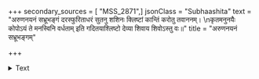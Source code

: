 +++
secondary_sources = [ "MSS_2871",]
jsonClass = "Subhaashita"
text = "अरुणनयनं सभ्रूभङ्गं दरस्फुरिताधरं सुतनु शशिनः क्लिष्टां कान्तिं करोतु तवाननम्।  \nकृतमनुनयैः कोपोऽयं ते मनस्विनि वर्धताम् इति गदितयाश्लिष्टो देव्या शिवाय शिवोऽस्तु वः॥"
title = "अरुणनयनं सभ्रूभङ्गम्"

+++

<details><summary>Text</summary>

अरुणनयनं सभ्रूभङ्गं दरस्फुरिताधरं सुतनु शशिनः क्लिष्टां कान्तिं करोतु तवाननम्।  
कृतमनुनयैः कोपोऽयं ते मनस्विनि वर्धताम् इति गदितयाश्लिष्टो देव्या शिवाय शिवोऽस्तु वः॥
</details>
